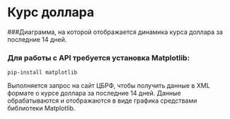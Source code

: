 # Курс доллара

###Диаграмма, на которой отображается динамика курса доллара за последние 14 дней.

### Для работы с API требуется установка Matplotlib:

```pip-install matplotlib```

Выполняется запрос на сайт ЦБРФ, чтобы получить данные в XML формате о курсе доллара за последние 14 дней.
Данные обрабатываются и отображаются в виде графика средствами библиотеки Matplotlib.
